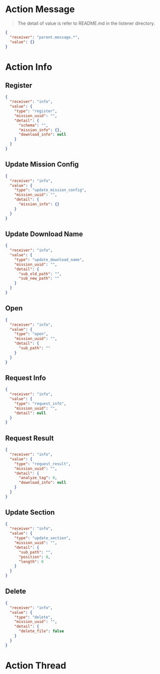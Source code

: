 # Action Message
> The detail of value is refer to README.md in the listener directory.
```json
{
  "receiver": "parent.message.*",
  "value": {}
}
```

# Action Info
## Register
```json
{
  "receiver": "info",
  "value": {
    "type": "register",
    "mission_uuid": "",
    "detail": {
      "schema": "",
      "mission_info": {},
      "download_info": null
    }
  }
}
```

## Update Mission Config
```json
{
  "receiver": "info",
  "value": {
    "type": "update_mission_config",
    "mission_uuid": "",
    "detail": {
      "mission_info": {}
    }
  }
}
```

## Update Download Name
```json
{
  "receiver": "info",
  "value": {
    "type": "update_download_name",
    "mission_uuid": "",
    "detail": {
      "sub_old_path": "",
      "sub_new_path": ""
    }
  }
}
```

## Open
```json
{
  "receiver": "info",
  "value": {
    "type": "open",
    "mission_uuid": "",
    "detail": {
      "sub_path": ""
    }
  }
}
```

## Request Info
```json
{
  "receiver": "info",
  "value": {
    "type": "request_info",
    "mission_uuid": "",
    "detail": null
  }
}
```

## Request Result
```json
{
  "receiver": "info",
  "value": {
    "type": "request_result",
    "mission_uuid": "",
    "detail": {
      "analyze_tag": 0,
      "download_info": null
    }
  }
}
```

## Update Section
```json
{
  "receiver": "info",
  "value": {
    "type": "update_section",
    "mission_uuid": "",
    "detail": {
      "sub_path": "",
      "position": 0,
      "length": 0
    }
  }
}
```

## Delete
```json
{
  "receiver": "info",
  "value": {
    "type": "delete",
    "mission_uuid": "",
    "detail": {
      "delete_file": false
    }
  }
}
```

# Action Thread
